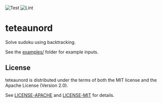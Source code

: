 ![Test](https://github.com/umcconnell/teteaunord/workflows/test/badge.svg)
![Lint](https://github.com/umcconnell/teteaunord/workflows/lint/badge.svg)

# teteaunord

Solve sudoku using backtracking.

See the [examples/](examples/) folder for example inputs.

## License

teteaunord is distributed under the terms of both the MIT license and the
Apache License (Version 2.0).

See [LICENSE-APACHE](LICENSE-APACHE) and [LICENSE-MIT](LICENSE-MIT) for
details.
